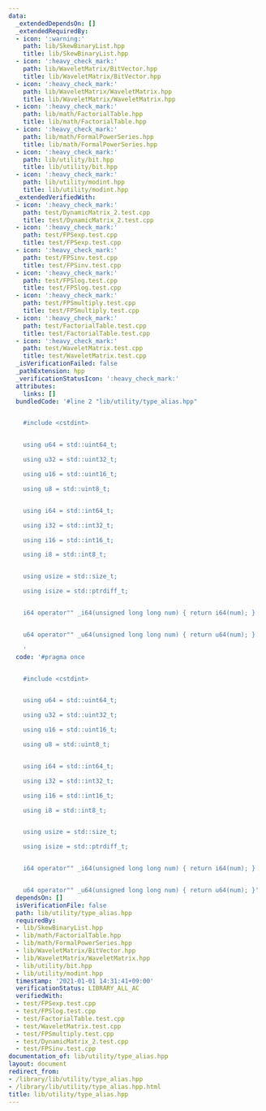 ```yaml
---
data:
  _extendedDependsOn: []
  _extendedRequiredBy:
  - icon: ':warning:'
    path: lib/SkewBinaryList.hpp
    title: lib/SkewBinaryList.hpp
  - icon: ':heavy_check_mark:'
    path: lib/WaveletMatrix/BitVector.hpp
    title: lib/WaveletMatrix/BitVector.hpp
  - icon: ':heavy_check_mark:'
    path: lib/WaveletMatrix/WaveletMatrix.hpp
    title: lib/WaveletMatrix/WaveletMatrix.hpp
  - icon: ':heavy_check_mark:'
    path: lib/math/FactorialTable.hpp
    title: lib/math/FactorialTable.hpp
  - icon: ':heavy_check_mark:'
    path: lib/math/FormalPowerSeries.hpp
    title: lib/math/FormalPowerSeries.hpp
  - icon: ':heavy_check_mark:'
    path: lib/utility/bit.hpp
    title: lib/utility/bit.hpp
  - icon: ':heavy_check_mark:'
    path: lib/utility/modint.hpp
    title: lib/utility/modint.hpp
  _extendedVerifiedWith:
  - icon: ':heavy_check_mark:'
    path: test/DynamicMatrix_2.test.cpp
    title: test/DynamicMatrix_2.test.cpp
  - icon: ':heavy_check_mark:'
    path: test/FPSexp.test.cpp
    title: test/FPSexp.test.cpp
  - icon: ':heavy_check_mark:'
    path: test/FPSinv.test.cpp
    title: test/FPSinv.test.cpp
  - icon: ':heavy_check_mark:'
    path: test/FPSlog.test.cpp
    title: test/FPSlog.test.cpp
  - icon: ':heavy_check_mark:'
    path: test/FPSmultiply.test.cpp
    title: test/FPSmultiply.test.cpp
  - icon: ':heavy_check_mark:'
    path: test/FactorialTable.test.cpp
    title: test/FactorialTable.test.cpp
  - icon: ':heavy_check_mark:'
    path: test/WaveletMatrix.test.cpp
    title: test/WaveletMatrix.test.cpp
  _isVerificationFailed: false
  _pathExtension: hpp
  _verificationStatusIcon: ':heavy_check_mark:'
  attributes:
    links: []
  bundledCode: '#line 2 "lib/utility/type_alias.hpp"


    #include <cstdint>


    using u64 = std::uint64_t;

    using u32 = std::uint32_t;

    using u16 = std::uint16_t;

    using u8 = std::uint8_t;


    using i64 = std::int64_t;

    using i32 = std::int32_t;

    using i16 = std::int16_t;

    using i8 = std::int8_t;


    using usize = std::size_t;

    using isize = std::ptrdiff_t;


    i64 operator"" _i64(unsigned long long num) { return i64(num); }


    u64 operator"" _u64(unsigned long long num) { return u64(num); }

    '
  code: '#pragma once


    #include <cstdint>


    using u64 = std::uint64_t;

    using u32 = std::uint32_t;

    using u16 = std::uint16_t;

    using u8 = std::uint8_t;


    using i64 = std::int64_t;

    using i32 = std::int32_t;

    using i16 = std::int16_t;

    using i8 = std::int8_t;


    using usize = std::size_t;

    using isize = std::ptrdiff_t;


    i64 operator"" _i64(unsigned long long num) { return i64(num); }


    u64 operator"" _u64(unsigned long long num) { return u64(num); }'
  dependsOn: []
  isVerificationFile: false
  path: lib/utility/type_alias.hpp
  requiredBy:
  - lib/SkewBinaryList.hpp
  - lib/math/FactorialTable.hpp
  - lib/math/FormalPowerSeries.hpp
  - lib/WaveletMatrix/BitVector.hpp
  - lib/WaveletMatrix/WaveletMatrix.hpp
  - lib/utility/bit.hpp
  - lib/utility/modint.hpp
  timestamp: '2021-01-01 14:31:41+09:00'
  verificationStatus: LIBRARY_ALL_AC
  verifiedWith:
  - test/FPSexp.test.cpp
  - test/FPSlog.test.cpp
  - test/FactorialTable.test.cpp
  - test/WaveletMatrix.test.cpp
  - test/FPSmultiply.test.cpp
  - test/DynamicMatrix_2.test.cpp
  - test/FPSinv.test.cpp
documentation_of: lib/utility/type_alias.hpp
layout: document
redirect_from:
- /library/lib/utility/type_alias.hpp
- /library/lib/utility/type_alias.hpp.html
title: lib/utility/type_alias.hpp
---
```

